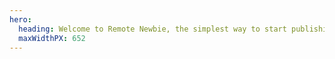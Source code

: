 ```yaml
---
hero:
  heading: Welcome to Remote Newbie, the simplest way to start publishing with Hugo.
  maxWidthPX: 652
---
```


